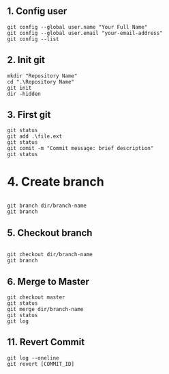 ## 1.   Config user 

```
git config --global user.name "Your Full Name"
git config --global user.email "your-email-address"
git config --list
```
## 2. Init git 
```
mkdir "Repository Name"
cd ".\Repository Name"
git init 
dir -hidden
```
## 3. First git
```
git status 
git add .\file.ext 
git status 
git comit -m "Commit message: brief description"
git status 
```


# 4. Create branch
```

git branch dir/branch-name 
git branch

```
## 5. Checkout branch
```

git checkout dir/branch-name 
git branch 

```
## 6. Merge to Master 
```
git checkout master
git status
git merge dir/branch-name
git status 
git log 

```
## 11. Revert Commit 
```
git log --oneline
git revert [COMMIT_ID]
```